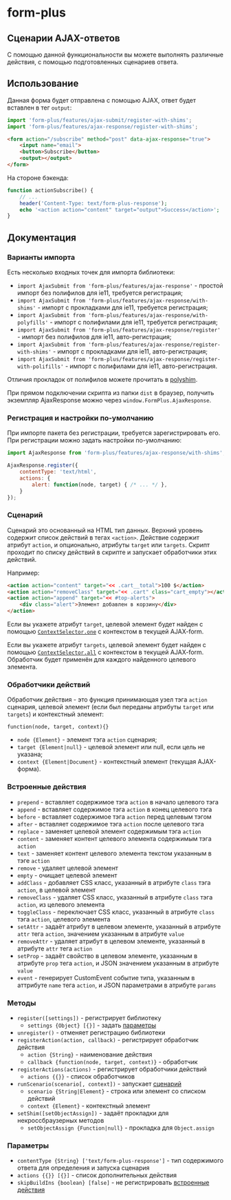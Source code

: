 # form-plus

## Сценарии AJAX-ответов

С помощью данной функциональности вы можете выполнять различные действия, с помощью подготовленных сценариев ответа.

## Использование

Данная форма будет отправлена с помощью AJAX, ответ будет вставлен в тег `output`:

```javascript
import 'form-plus/features/ajax-submit/register-with-shims';
import 'form-plus/features/ajax-response/register-with-shims';
```

```html
<form action="/subscribe" method="post" data-ajax-response="true">
    <input name="email">
    <button>Subscribe</button>
    <output></output>
</form>
```

На стороне бэкенда:

```php
function actionSubscribe() {
    // ...
    header('Content-Type: text/form-plus-response');
    echo '<action action="content" target="output">Success</action>';
}
```

## Документация

### Варианты импорта

Есть несколько входных точек для импорта библиотеки:

- `import AjaxSubmit from 'form-plus/features/ajax-response'` - простой импорт без полифилов для ie11, требуется регистрация;
- `import AjaxSubmit from 'form-plus/features/ajax-response/with-shims'` - импорт с прокладками для ie11, требуется регистрация;
- `import AjaxSubmit from 'form-plus/features/ajax-response/with-polyfills'` - импорт с полифилами для ie11, требуется регистрация;
- `import AjaxSubmit from 'form-plus/features/ajax-response/register'` - импорт без полифилов для ie11, авто-регистрация;
- `import AjaxSubmit from 'form-plus/features/ajax-response/register-with-shims'` - импорт с прокладками для ie11, авто-регистрация;
- `import AjaxSubmit from 'form-plus/features/ajax-response/register-with-polifills'` - импорт с полифилами для ie11, авто-регистрация.

Отличия прокладок от полифилов можете прочитать в [polyshim](https://github.com/paulzi/polyshim/).

При прямом подключении скрипта из папки `dist` в браузер, получить экземпляр AjaxResponse можно через `window.FormPlus.AjaxResponse`.

### Регистрация и настройки по-умолчанию

При импорте пакета без регистрации, требуется зарегистрировать его. При регистрации можно задать настройки по-умолчанию:

```javascript
import AjaxResponse from 'form-plus/features/ajax-response/with-shims';

AjaxResponse.register({
    contentType: 'text/html',
    actions: {
        alert: function(node, target) { /* ... */ },
    }
});
```

### Сценарий

Сценарий это основанный на HTML тип данных. Верхний уровень содержит список действий в тегах `<action>`.
Действие содержит атрибут `action`, и опционально, атрибуты `target` или `targets`.
Скрипт проходит по списку действий в скрипте и запускает обработчики этих действий.

Например:

```html
<action action="content" target="<< .cart__total">100 $</action>
<action action="removeClass" target="<< .cart" class="cart_empty"></action>
<action action="append" target="<< #top-alerts">
    <div class="alert">Элемент добавлен в корзину</div>
</action>
```

Если вы укажете атрибут `target`, целевой элемент будет найден с помощью [`ContextSelector.one`](https://github.com/paulzi/context-selector) с контекстом в текущей AJAX-form.

Если вы укажете атрибут `targets`, целевой элемент будет найден с помощью [`ContextSelector.all`](https://github.com/paulzi/context-selector) с контекстом в текущей AJAX-form.
Обработчик будет применён для каждого найденного целевого элемента.

### Обработчики действий

Обработчик действия - это функция принимающая узел тэга `action` сценария, целевой элемент (если был переданы атрибуты `target` или `targets`) и контекстный элемент:

`function(node, target, context){}`

- `node {Element}` - элемент тэга `action` сценария;
- `target {Element|null}` - целевой элемент или null, если цель не указана;
- `context {Element|Document}` - контекстный элемент (текущая AJAX-форма).

### Встроенные действия

- `prepend` - вставляет содержимое тэга `action` в начало целевого тэга
- `append` - вставляет содержимое тэга `action` в конец целевого тэга
- `before` - вставляет содержимое тэга `action` перед целевым тэгом
- `after` - вставляет содержимое тэга `action` после целевого тэга
- `replace` - заменяет целевой элемент содержимым тэга `action` 
- `content` - заменяет контент целевого элемента содержимым тэга `action`
- `text` - заменяет контент целевого элемента текстом указанным в тэге `action`
- `remove` - удаляет целевой элемент
- `empty` - очищает целевой элемент
- `addClass` - добавляет CSS класс, указанный в атрибуте `class` тэга `action`, в целевой элемент
- `removeClass` - удаляет CSS класс, указанный в атрибуте `class` тэга `action`, из целевого элемента
- `toggleClass` - переключает CSS класс, указанный в атрибуте `class` тэга `action`, целевого элемента
- `setAttr` - задаёт атрибут в целевом элементе, указанный в атрибуте `attr` тега `action`, значением указанным в атрибуте `value`
- `removeAttr` - удаляет атрибут в целевом элементе, указанный в атрибуте `attr` тега `action`
- `setProp` - задаёт свойство в целевом элементе, указанным в атрибуте `prop` тега `action`, и JSON значением указанным в атрибуте `value`
- `event` - генерирует CustomEvent событие типа, указанным в аттрибуте `name` тега `action`, и JSON параметрами в атрибуте `params`

### Методы

- `register([settings])` - регистрирует библиотеку
    - `settings {Object} [{}]` - задать [параметры](#параметры)
- `unregister()` - отменяет регистрацию библиотеки
- `registerAction(action, callback)` - регистрирует обработчик действия
    - `action {String}` - наименование действия
    - `callback {function(node, target, context)}` - обработчик
- `registerActions(actions)` - регистрирует обработчики действий
    - `actions {{}}` - список обработчиков
- `runScenario(scenario[, context])` - запускает [сценарий](#сценарий)
    - `scenario {String|Element}` - строка или элемент со списком действий
    - `context {Element}` - контекстный элемент
- `setShim([setObjectAssign])` - задаёт прокладки для некроссбраузерных методов
    - `setObjectAssign {Function|null}` - прокладка для `Object.assign`

### Параметры

- `contentType {String} ['text/form-plus-response']` - тип содержимого ответа для определения и запуска сценария
- `actions {{}} [{}]` - список дополнительных действия
- `skipBuildIns {boolean} [false]` - не регистрировать [встроенные действия](#встроенные-действия)
 
